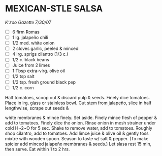 ---
---

# MEXICAN-STLE SALSA

*K'zoo Gazette 7/30/07*

- [ ] 6 firm Romas
- [ ] 1 lg. jalapeño chili
- [ ] 1/2 med. white onion
- [ ] 2 cloves garlic, peeled & minced
- [ ] 4 lrg. sprigs cilantro (1/3 c.)
- [ ] 1/2 c. black beans
- [ ] Juice from 2 limes
- [ ] 1 Tbsp extra-virg. olive oil
- [ ] 1/2 tsp salt
- [ ] 1/2 tsp. fresh ground black pep
- [ ] 1/2 c. corn

Half tomatoes, scoop out & discard pulp & seeds. Finely dice tomatoes. Place in lrg. glass or stainless bowl. Cut stem from jalapeño, slice in half lengthwise, scrape out seeds &

white membranes & mince finely. Set aside. Finely mince flesh of pepper & add to tomatoes. Finely dice the onion. Rinse onion in mesh strainer under cold H~2~O for 5 sec. Shake to remove water, add to tomatoes. Roughly shop cilantro, add to tomatoes. Add limce juice & olive oil & gently toss mixtre with wooden spoon. Season to taste w/ salt & pepper. (To make spicier add minced jalapeño membranes & seeds.) Let slasa rest 15 min, then serve. Eat within 1 to 2 hrs.